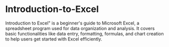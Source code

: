 # Introduction-to-Excel
Introduction to Excel" is a beginner's guide to Microsoft Excel, a spreadsheet program used for data organization and analysis. It covers basic functionalities like data entry, formatting, formulas, and chart creation to help users get started with Excel efficiently.
